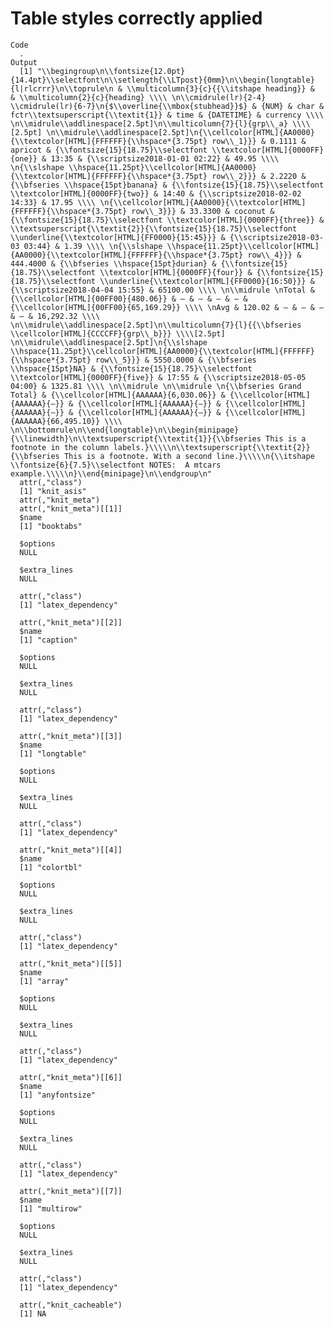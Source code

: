 # Table styles correctly applied

    Code
      .
    Output
      [1] "\\begingroup\n\\fontsize{12.0pt}{14.4pt}\\selectfont\n\\setlength{\\LTpost}{0mm}\n\\begin{longtable}{l|rlcrrr}\n\\toprule\n & \\multicolumn{3}{c}{{\\itshape heading}} &  & \\multicolumn{2}{c}{heading} \\\\ \n\\cmidrule(lr){2-4} \\cmidrule(lr){6-7}\n{$\\overline{\\mbox{stubhead}}$} & {NUM} & char & fctr\\textsuperscript{\\textit{1}} & time & {DATETIME} & currency \\\\ \n\\midrule\\addlinespace[2.5pt]\n\\multicolumn{7}{l}{grp\\_a} \\\\[2.5pt] \n\\midrule\\addlinespace[2.5pt]\n{\\cellcolor[HTML]{AA0000}{\\textcolor[HTML]{FFFFFF}{\\hspace*{3.75pt} row\\_1}}} & 0.1111 & apricot & {\\fontsize{15}{18.75}\\selectfont \\textcolor[HTML]{0000FF}{one}} & 13:35 & {\\scriptsize2018-01-01 02:22} & 49.95 \\\\ \n{\\slshape \\hspace{11.25pt}\\cellcolor[HTML]{AA0000}{\\textcolor[HTML]{FFFFFF}{\\hspace*{3.75pt} row\\_2}}} & 2.2220 & {\\bfseries \\hspace{15pt}banana} & {\\fontsize{15}{18.75}\\selectfont \\textcolor[HTML]{0000FF}{two}} & 14:40 & {\\scriptsize2018-02-02 14:33} & 17.95 \\\\ \n{\\cellcolor[HTML]{AA0000}{\\textcolor[HTML]{FFFFFF}{\\hspace*{3.75pt} row\\_3}}} & 33.3300 & coconut & {\\fontsize{15}{18.75}\\selectfont \\textcolor[HTML]{0000FF}{three}} & \\textsuperscript{\\textit{2}}{\\fontsize{15}{18.75}\\selectfont \\underline{\\textcolor[HTML]{FF0000}{15:45}}} & {\\scriptsize2018-03-03 03:44} & 1.39 \\\\ \n{\\slshape \\hspace{11.25pt}\\cellcolor[HTML]{AA0000}{\\textcolor[HTML]{FFFFFF}{\\hspace*{3.75pt} row\\_4}}} & 444.4000 & {\\bfseries \\hspace{15pt}durian} & {\\fontsize{15}{18.75}\\selectfont \\textcolor[HTML]{0000FF}{four}} & {\\fontsize{15}{18.75}\\selectfont \\underline{\\textcolor[HTML]{FF0000}{16:50}}} & {\\scriptsize2018-04-04 15:55} & 65100.00 \\\\ \n\\midrule \nTotal & {\\cellcolor[HTML]{00FF00}{480.06}} & — & — & — & — & {\\cellcolor[HTML]{00FF00}{65,169.29}} \\\\ \nAvg & 120.02 & — & — & — & — & 16,292.32 \\\\ \n\\midrule\\addlinespace[2.5pt]\n\\multicolumn{7}{l}{{\\bfseries \\cellcolor[HTML]{CCCCFF}{grp\\_b}}} \\\\[2.5pt] \n\\midrule\\addlinespace[2.5pt]\n{\\slshape \\hspace{11.25pt}\\cellcolor[HTML]{AA0000}{\\textcolor[HTML]{FFFFFF}{\\hspace*{3.75pt} row\\_5}}} & 5550.0000 & {\\bfseries \\hspace{15pt}NA} & {\\fontsize{15}{18.75}\\selectfont \\textcolor[HTML]{0000FF}{five}} & 17:55 & {\\scriptsize2018-05-05 04:00} & 1325.81 \\\\ \n\\midrule \n\\midrule \n{\\bfseries Grand Total} & {\\cellcolor[HTML]{AAAAAA}{6,030.06}} & {\\cellcolor[HTML]{AAAAAA}{—}} & {\\cellcolor[HTML]{AAAAAA}{—}} & {\\cellcolor[HTML]{AAAAAA}{—}} & {\\cellcolor[HTML]{AAAAAA}{—}} & {\\cellcolor[HTML]{AAAAAA}{66,495.10}} \\\\ \n\\bottomrule\n\\end{longtable}\n\\begin{minipage}{\\linewidth}\n\\textsuperscript{\\textit{1}}{\\bfseries This is a footnote in the column labels.}\\\\\n\\textsuperscript{\\textit{2}}{\\bfseries This is a footnote. With a second line.}\\\\\n{\\itshape \\fontsize{6}{7.5}\\selectfont NOTES:  A mtcars example.\\\\\n}\\end{minipage}\n\\endgroup\n"
      attr(,"class")
      [1] "knit_asis"
      attr(,"knit_meta")
      attr(,"knit_meta")[[1]]
      $name
      [1] "booktabs"
      
      $options
      NULL
      
      $extra_lines
      NULL
      
      attr(,"class")
      [1] "latex_dependency"
      
      attr(,"knit_meta")[[2]]
      $name
      [1] "caption"
      
      $options
      NULL
      
      $extra_lines
      NULL
      
      attr(,"class")
      [1] "latex_dependency"
      
      attr(,"knit_meta")[[3]]
      $name
      [1] "longtable"
      
      $options
      NULL
      
      $extra_lines
      NULL
      
      attr(,"class")
      [1] "latex_dependency"
      
      attr(,"knit_meta")[[4]]
      $name
      [1] "colortbl"
      
      $options
      NULL
      
      $extra_lines
      NULL
      
      attr(,"class")
      [1] "latex_dependency"
      
      attr(,"knit_meta")[[5]]
      $name
      [1] "array"
      
      $options
      NULL
      
      $extra_lines
      NULL
      
      attr(,"class")
      [1] "latex_dependency"
      
      attr(,"knit_meta")[[6]]
      $name
      [1] "anyfontsize"
      
      $options
      NULL
      
      $extra_lines
      NULL
      
      attr(,"class")
      [1] "latex_dependency"
      
      attr(,"knit_meta")[[7]]
      $name
      [1] "multirow"
      
      $options
      NULL
      
      $extra_lines
      NULL
      
      attr(,"class")
      [1] "latex_dependency"
      
      attr(,"knit_cacheable")
      [1] NA

